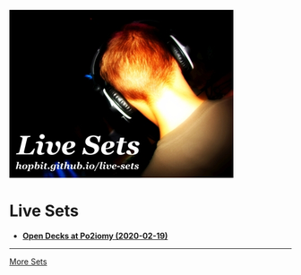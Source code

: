 ![Siwinski Live Sets](siwinski-live-sets-github-400x300.jpg)  

# Live Sets

* **[Open Decks at Po2iomy (2020-02-19)](./siwinski/open-decks-po2iomy-2020-02-19.md)**

---

[More Sets](https://hopbit.github.io/sets/)
